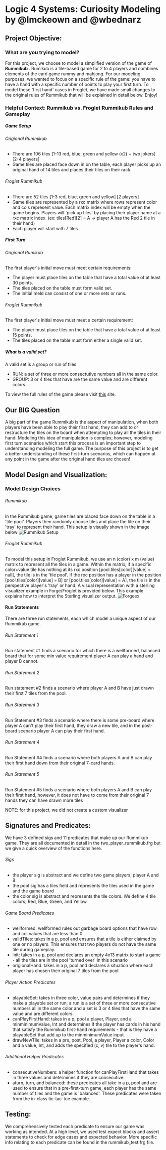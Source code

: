 # Logic 4 Systems: Curiosity Modeling by @lmckeown and @wbednarz #
<ln/>

## Project Objective: 
### What are you trying to model? 

For this project, we choose to model a simplified version of the game of <b> Rummikub </b>. Rumikub is a tile-based game 
for 2 to 4 players and combines elements of the card game rummy and mahjong. For our modeling purposes, we wanted to focus on a 
specific rule of the game: you have to have a hand with a specific number of points to play your first turn. To model 
these 'first hand' cases in Froglet, we have made small changes to the original rules of Rummikub that will be explained in detail below. Enjoy!

### Helpful Context: Rummikub vs. Froglet Rummikub Rules and Gameplay

##### Game Setup
###### Origional Rummikub
- There are 106 tiles [1-13 red, blue, green and yellow (x2) + two jokers] [2-4 players]
- Game tiles are placed face down in on the table, each player picks up an original hand of 14 tiles and places their tiles on their rack.

###### Froglet Rummikub
- There are 52 tiles [1-3 red, blue, green and yellow] [2 players]
- Game tiles are represented by a rxc matrix where rows represent color and cols represent value. Each matrix index will be empty when the game begins.
  Players will 'pick up tiles' by placing their player name at a rxc matrix index. (ex: tiles[Red][2] = A -> player A has the Red 2 tile in their hand)
- Each player will start with 7 tiles

##### First Turn 
###### Origional Rumikub
The first player's initial move must meet certain requirements:
- The player must place tiles on the table that have a total value of at least 30 points.
- The tiles placed on the table must form valid set.
- The initial meld can consist of one or more sets or runs.

###### Froglet Rummikub
The first player's initial move must meet a certain requirement:
- The player must place tiles on the table that have a total value of at least 15 points.
- The tiles placed on the table must form either a single valid set. 

##### What is a valid set?
A valid set is a group or run of tiles
- RUN: a set of three or more consectutive numbers all in the same color.
- GROUP: 3 or 4 tiles that have are the same value and are different colors.

To view the full rules of the game please visit [this](https://rummikub.com/wp-content/uploads/2019/12/2600-English-1.pdf) site. 

## Our BIG Question
A big part of the game Rummikub is the aspect of manipulation, when both players have been able to play their first hand, they can add to or restructure 
the tiles on the board when attempting to play all the tiles in their hand. Modeling this idea of manipulation is complex; however, modeling first turn scenarios
which start this process is an important step to understanding modeling the full game. The purpose of this project is to get a better understanding of these first-turn 
scenarios, which can happen at any point in the game after the original hand tiles are chosen!  

<ln/>

## Model Design and Visualization: 
### Model Design Choices

###### Rummikub
In the Rummikub game, game tiles are placed face down on the table in a 'tile pool'. Players then randomly choose tiles and place the tile on their 'tray' to represent their hand. This setup is visually shown in the image below
![Rummikub Setup](rumikub_setup.jpeg)

###### Froglet Rummikub
To model this setup in Froglet Rummikub, we use an n (color) x m (value) matrix to represent all the tiles in a game. Within the matrix, if a specific color+value tile has nothing at its rxc position [pool.tiles[color][value] = null], the tile is in the 'tile pool'. If the rxc position has a player in the position [pool.tiles[color][value] = B] or [pool.tiles[color][value] = A], the tile is in the perspective player's 'tray' or hand. A visual representation with a sterling visualizer example in Forge/Froglet is provided below. This example explains how to interpret the Sterling visualizer output. 
![Forgeex](forge_ex.jpg)

#### Run Statements 
There are three run statements, each which model a unique aspect of our Rummikub game. 

###### Run Statement 1
Run statement #1 finds a scenario for which there is a wellformed, balanced board that for some min value requirement player A can play a hand and player B cannot. 

###### Run Statement 2
Run statement #2 finds a scenario where player A and B have just drawn their first 7 tiles from the pool. 

###### Run Statement 3
Run Statement #3 finds a scenario where there is some pre-board where player A can't play their first hand, they draw a new tile, 
and in the post-board scenario player A can play their first hand.

###### Run Statement 4 
Run Statement #4 finds a scenario where both players A and B can play their first hand down from their original 7-card hands. 

###### Run Statement 5 
Run Statement #5 finds a scenario where both players A and B can play their first hand, however, it does not have to come from their original 7 hands they can have drawn more tiles

NOTE: for this project, we did not create a custom visualizer

## Signatures and Predicates: 
We have 3 defined sigs and 11 predicates that make up our Rummikub game. They are all documented in detail in the two_player_rummikub.frg but we give a quick overview of the functions here. 

###### Sigs
- the player sig is abstract and we define two game players; player A and B
- the pool sig has a tiles field and represents the tiles used in the game and the game board 
- the color sig is abstract and represents the tile colors. We define 4 tile colors; Red, Blue, Green, and Yellow.

###### Game Board Predicates 
- wellformed: wellformed rules out garbage board options that have row and col values that are less than 0
- validTiles: takes in a p, pool and ensures that a tile is either claimed by one or no players. This ensures that two players do not have the same tile during gameplay.
- init: takes in a p, pool and declares an empty 4x13 matrix to start a game - all the tiles are in the pool 'turned over' in this scenario
- origionalHand: takes in a p, pool and declares a situation where each player has chosen their original 7 tiles from the pool

###### Player Action Predicates 
- playableSet: takes in three color, value pairs and determines if they make a playable set or run; a run is a set of three or more consecutive numbers all in the same color and a set is 3 or 4 tiles that have the same value and are different colors.
- canPlayFirstHand: takes in a p, pool a player, Player, and a minminimumValue, Int and determines if the player has cards in his hand that satisfy the Rummikub first-hand requirements - that is they have a playableSet that add up to the minminimumValue input. 
- drawNewTile: takes in a pre, post, Pool, a player, Player a color, Color and a value, Int, and adds the specified (c, v) tile to the player's hand.  

###### Additional Helper Predicates 
- consecutiveNumbers: a helper function for canPlayFirstHand that takes in three values and determines if they are consecutive
- aturn, turn, and balanced: these predicates all take in a p, pool and are used to ensure that in a pre-first-turn game, each player has the same number of tiles and the game is 'balanced'. These predicates were taken from the in-class tic-tac-toe example.

## Testing:  
We comprehensively tested each predicate to ensure our game was working as intended. At a high level, we used test expect blocks and assert statements to check for edge cases and expected behavior. More specific info relating to each predicate can be found in the rummikub_test.frg file. 
